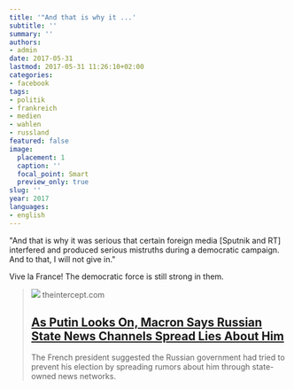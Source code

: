```yaml
---
title: '"And that is why it ...'
subtitle: ''
summary: ''
authors:
- admin
date: 2017-05-31
lastmod: 2017-05-31 11:26:10+02:00
categories:
- facebook
tags:
- politik
- frankreich
- medien
- wahlen
- russland
featured: false
image:
  placement: 1
  caption: ''
  focal_point: Smart
  preview_only: true
slug: ''
year: 2017
languages:
- english
---
```


"And that is why it was serious that certain foreign media [Sputnik and RT] interfered and produced serious mistruths during a democratic campaign. And to that, I will not give in."

Vive la France! The democratic force is still strong in them.
> [![](https://theintercept.com/wp-content/uploads/2017/05/0529_macronputin-1496101154.jpg?fit=1397%2C705&w=1200&h=800)](https://theintercept.com/2017/05/29/putin-looks-macron-says-russian-state-news-channels-spread-lies/)
> theintercept.com
> ## [As Putin Looks On, Macron Says Russian State News Channels Spread Lies About Him](https://theintercept.com/2017/05/29/putin-looks-macron-says-russian-state-news-channels-spread-lies/)
>
>The French president suggested the Russian government had tried to prevent his election by spreading rumors about him through state-owned news networks.